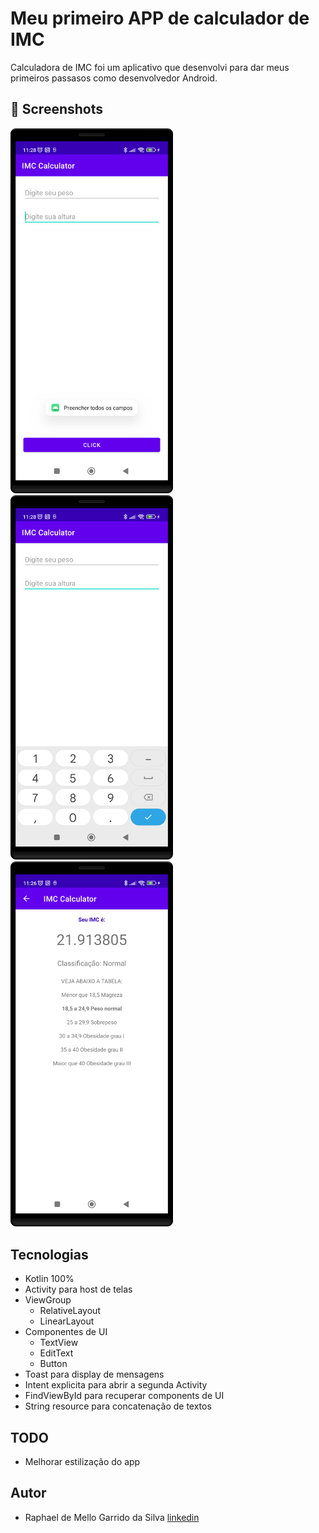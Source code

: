 # Meu primeiro APP de calculador de IMC
Calculadora de IMC foi um aplicativo que desenvolvi para dar meus primeiros passasos como desenvolvedor Android.

## :camera_flash: Screenshots
<img src="/app/img1.png" width="260">&emsp;<img src="/app/img2.png" width="260">&emsp;<img src="/app/img3.png" width="260">&emsp;

## Tecnologias
* Kotlin 100%
* Activity para host de telas
* ViewGroup
  * RelativeLayout
  * LinearLayout
* Componentes de UI
  * TextView
  * EditText
  * Button
* Toast para display de mensagens
* Intent explicita para abrir a segunda Activity
* FindViewById para recuperar components de UI
* String resource para concatenação de textos

## TODO
- Melhorar estilização do app

## Autor
* Raphael de Mello Garrido da Silva [linkedin](https://www.linkedin.com/in/raphaelmgs/)
